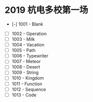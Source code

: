 # 2019 杭电多校第一场

- [-] 1001 - Blank
- [ ] 1002 - Operation
- [ ] 1003 - Milk
- [ ] 1004 - Vacation
- [ ] 1005 - Path     
- [ ] 1006 - Typewriter
- [ ] 1007 - Meteor
- [ ] 1008 - Desert
- [ ] 1009 - String
- [ ] 1010 - Kingdom 
- [ ] 1011 - Function
- [ ] 1012 - Sequence
- [ ] 1013 - Code
